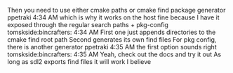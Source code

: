 Then you need to use either cmake paths or cmake find package generator
ppetraki 4:34 AM
which is why it works on the host fine because I have it exposed through the regular search paths + pkg-config
tomskside:bincrafters: 4:34 AM
First one just appends directories to the cmake find root path
Second generates its own find files
For pkg config, there is another generator
ppetraki 4:35 AM
the first option sounds right
tomskside:bincrafters: 4:35 AM
Yeah, check out the docs and try it out
As long as sdl2 exports find files it will work I believe
